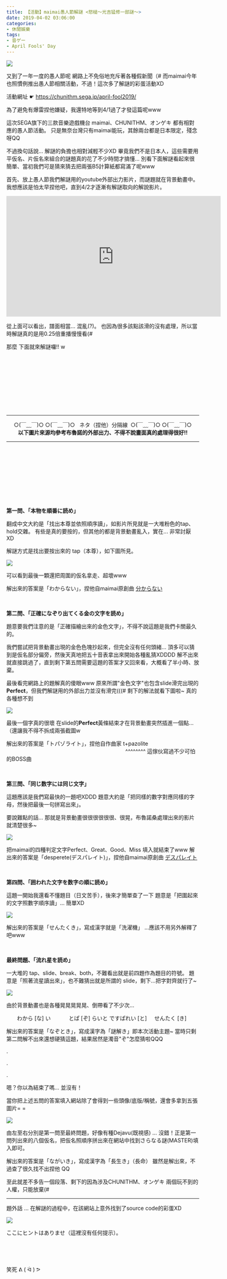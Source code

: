 ```yaml
---
title: 【活動】maimai愚人節解謎 <怒槌～光吉猛修一部謎～>
date: 2019-04-02 03:06:00
categories: 
- 休閒娛樂
tags:
- 音ゲー
- April Fools' Day
---
```


![](https://i.imgur.com/Q8LRvq8.jpg)



又到了一年一度的愚人節呢
網路上不免俗地充斥著各種假新聞（#
而maimai今年也照慣例推出愚人節相關活動，不過！這次多了解謎的彩蛋活動XD

活動網址 ☛ https://chunithm.sega.jp/april-fool2019/

為了避免有爆雷捏他嫌疑，我還特地等到4/1過了才發這篇呢www

<!--more-->

這次SEGA旗下的三款音樂遊戲機台 maimai、CHUNITHM、オンゲキ 都有相對應的愚人節活動。
只是無奈台灣只有maimai能玩，其餘兩台都是日本限定，殘念呀QQ

不過換句話說... 解謎的負擔也相對減輕不少XD
畢竟我們不是日本人，這些需要用平仮名、片仮名來組合的謎題真的花了不少時間才搞懂...
別看下面解謎看起來很簡單、當初我們可是猜來猜去把兩張B5計算紙都寫滿了呢www

首先、放上愚人節我們解謎用的youtube外部出力影片，而謎題就在背景動畫中。
我想應該是怕太早捏他吧，直到4/2才逐漸有解謎取向的解說影片。

<iframe width="560" height="315" src="https://www.youtube.com/embed/51ZLA-yhdWo" frameborder="0" allow="accelerometer; autoplay; encrypted-media; gyroscope; picture-in-picture" allowfullscreen></iframe>

從上面可以看出，譜面相當... 混亂(?)。
也因為很多該點該滑的沒有處理，所以當時解謎真的是用0.25倍重播慢慢看(#

那麼 下面就來解謎囉!! w

&nbsp;

&nbsp;

&nbsp;

&nbsp;

&nbsp;

---

<center>  ○(￣﹏￣)○ ○(￣﹏￣)○ &nbsp;&nbsp;ネタ（捏他）分隔線&nbsp;&nbsp;○(￣﹏￣)○ ○(￣﹏￣)○ </center>

<center><b>以下圖片來源均參考<a href"https://www.youtube.com/channel/UCT4yIf-FPYWjuhwo1H7zQTw">布魯諾</a>的外部出力、不得不說畫面真的處理得很好!!</b></center>

---

&nbsp;

&nbsp;

&nbsp;

&nbsp;

&nbsp;

**第一問、「本物を順番に読め」**

翻成中文大約是「找出本尊並依照順序讀」，如影片所見就是一大堆粉色的tap、hold交雜。
有些是真的要按的，但其他的都是背景動畫亂入，實在... 非常討厭 XD

解謎方式是找出要按出來的 tap（本尊），如下圖所見。

![](https://i.imgur.com/A9PB4Sa.png)

可以看到最後一顆還把周圍的仮名拿走、超壞www

解出來的答案是「わからない」，捏他自maimai原創曲 [分からない](https://www.youtube.com/watch?v=Dmak1NEfhLE)

&nbsp;

**第二問、「正確になぞり出てくる金の文字を読め」**

題意要我們注意的是「正確描繪出來的金色文字」，不得不說這題是我們卡關最久的。

我們嘗試把背景動畫出現的金色色塊抄起來，但完全沒有任何頭緒...
頂多可以猜到是仮名部分偏旁，然後天真地把五十音表拿出來開始各種亂猜XDDDD
解不出來就直接跳過了，直到剩下第五問需要這題的答案才又回來看，大概看了半小時、放棄。

最後看完網路上的題解真的傻眼www
原來所謂"金色文字"也包含slide滑完出現的**Perfect**，但我們解謎用的外部出力並沒有滑完(((#
剩下的解法就看下圖啦~ 真的各種想不到

![](https://i.imgur.com/YBiO7FV.png)

最後一個字真的很壞
在slide的**Perfect**黃條結束才在背景動畫突然插進一個點...（還讓我不得不拆成兩張截圖w

解出來的答案是「トパゾライト」，捏他自作曲家 t+pazolite
&nbsp;&nbsp;&nbsp;&nbsp;&nbsp;&nbsp;&nbsp;&nbsp;&nbsp;&nbsp;&nbsp;&nbsp;&nbsp;&nbsp;&nbsp;&nbsp;&nbsp;&nbsp;&nbsp;&nbsp;&nbsp;&nbsp;&nbsp;&nbsp;&nbsp;&nbsp;&nbsp;&nbsp;&nbsp;&nbsp;&nbsp;&nbsp;&nbsp;&nbsp;&nbsp;&nbsp;&nbsp;&nbsp;&nbsp;&nbsp;&nbsp;&nbsp;&nbsp;&nbsp;&nbsp;&nbsp;&nbsp;&nbsp;&nbsp;&nbsp;&nbsp;&nbsp;&nbsp;&nbsp;&nbsp;&nbsp;&nbsp;&nbsp;&nbsp;&nbsp;&nbsp;&nbsp;&nbsp;&nbsp;&nbsp;&nbsp;&nbsp;&nbsp;&nbsp;&nbsp;&nbsp;&nbsp;&nbsp;&nbsp;&nbsp;&nbsp;&nbsp;&nbsp;&nbsp;^^^^^^^^ 這傢伙寫過不少可怕的BOSS曲

&nbsp;

**第三問、「同じ数字には同じ文字」**

這題應該是我們寫最快的一題吧XDDD
題意大約是「把同樣的數字對應同樣的字母，然後把最後一句拼寫出來」。

要說難點的話... 那就是背景動畫很很很很很很、很晃，布魯諾桑處理出來的影片就清楚很多~

![](https://i.imgur.com/8uvtXNR.png)

把maimai的四種判定文字Perfect、Great、Good、Miss 填入就結束了www
解出來的答案是「desperete(デスパレイト)」，捏他自maimai原創曲 [デスパレイト](https://www.youtube.com/watch?v=kJF2iJcxeI8)

&nbsp;

**第四問、「囲われた文字を数字の順に読め」**

這題一開始我還看不懂題目（日文苦手），後來才簡單查了一下
題意是「把圍起來的文字照數字順序讀」... 簡單XD

![](https://i.imgur.com/G7i27I0.png)

解出來的答案是「せんたくき」，寫成漢字就是「洗濯機」 ...應該不用另外解釋了吧www

&nbsp;

**最終問題、「流れ星を読め」**

一大堆的 tap、slide、break、both，不難看出就是前四題作為題目的符號。
題意是「照著流星讀出來」，也不難猜出就是所謂的 slide，剩下...把字對齊就行了~

![](https://i.imgur.com/JusiEGk.png)

由於背景動畫也是各種晃晃晃晃晃、倒帶看了不少次...

&nbsp;&nbsp;&nbsp;&nbsp;&nbsp;&nbsp;&nbsp;わから [な] い
&nbsp;&nbsp;&nbsp;&nbsp;&nbsp;&nbsp;&nbsp;&nbsp;&nbsp;&nbsp;&nbsp;とぱ [ぞ] らいと
ですぱれい [と]
&nbsp;&nbsp;&nbsp;&nbsp;せんたく [き]

解出來的答案是「なぞとき」，寫成漢字為「謎解き」即本次活動主題~
當時只剩第二問解不出來還想硬猜這題，結果居然是濁音"ぞ"怎麼猜啦QQQ

.

.

.

嗯？你以為結束了嗎... 並沒有！

當你把上述五問的答案填入網站除了會得到一些頭像/底版/稱號，還會多拿到五張圖片= =

![](https://i.imgur.com/wRLqrgW.jpg)

由左至右分別是第一問至最終問題，好像有種Dejavu(既視感)
… 沒錯！正是第一問列出來的八個仮名，把仮名照順序拼出來在網站中找到さらなる謎(MASTER)填入即可。

解出來的答案是「ながいき」，寫成漢字為「長生き」（長命）
雖然是解出來，不過查了很久找不出捏他 QQ

至此就差不多告一個段落、剩下的因為涉及CHUNITHM、オンゲキ 兩個玩不到的人權，只能放棄(#



---



題外話 ... 在解謎的過程中，在該網站上意外找到了source code的彩蛋XD

![](https://i.imgur.com/qDxZ1sm.png)

ここにヒントはありませ（這裡沒有任何提示）。

&nbsp;

&nbsp;

笑死 ᕕ ( ᐛ ) ᕗ